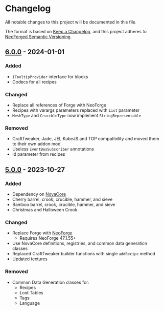 # Changelog

All notable changes to this project will be documented in this file.

The format is based on [Keep a Changelog](https://keepachangelog.com/en/1.1.0/), and this project adheres to [NeoForged Semantic Versioning](https://docs.neoforged.net/docs/gettingstarted/versioning).

## [6.0.0](https://github.com/NovaMachina-Mods/ExNihiloSequentia/compare/v5.0.0...v6.0.0) - 2024-01-01

### Added
- `ITooltipProvider` interface for blocks
- Codecs for all recipes
### Changed
- Replace all references of Forge with NeoForge
- Recipes with varargs parameters replaced with `List` parameter
- `MeshType` and `CrucibleType` now implement `StringRepresentable`
### Removed
- CraftTweaker, Jade, JEI, KubeJS and TOP compatibility and moved them to their own addon mod
- Useless `EventBusSubscriber` annotations
- Id parameter from recipes

## [5.0.0](https://github.com/NovaMachina-Mods/ExNihiloSequentia/compare/v5.0.0) - 2023-10-27

### Added
- Dependency on [NovaCore](https://github.com/NovaMachina-Mods/NovaCore)
- Cherry barrel, crook, crucible, hammer, and sieve
- Bamboo barrel, crook, crucible, hammer, and sieve
- Christmas and Halloween Crook
### Changed
- Replace Forge with [NeoForge](https://neoforged.net/)
  - Requires NeoForge 47.1.55+
- Use NovaCore definitions, registries, and common data generation classes
- Replaced CraftTweaker builder functions with single `addRecipe` method
- Updated textures
### Removed
- Common Data Generation classes for:
  - Recipes
  - Loot Tables
  - Tags
  - Language
